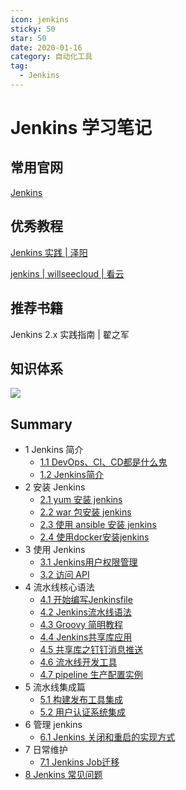 ```yaml
---
icon: jenkins
sticky: 50
star: 50
date: 2020-01-16
category: 自动化工具
tag:
  - Jenkins
---
```


# Jenkins 学习笔记

## 常用官网

[Jenkins](https://www.jenkins.io/zh/)



## 优秀教程

[Jenkins 实践 | 泽阳](http://docs.idevops.site/jenkins/)

[jenkins | willseecloud | 看云](https://www.kancloud.cn/willseecloud/jenkins/1860515)



## 推荐书籍

Jenkins 2.x 实践指南 | 翟之军



## 知识体系

![](https://clay-blog.oss-cn-shanghai.aliyuncs.com/img/jenkins.png)

## Summary

* 1 Jenkins 简介
  * [1.1 DevOps、CI、CD都是什么鬼](cicd.md)
  * [ 1.2 Jenkins简介](first)
* 2 安装 Jenkins
  * [ 2.1 yum 安装 jenkins](yum-install.md)
  * [ 2.2 war 包安装 jenkins](war-install.md)
  * [ 2.3 使用 ansible 安装 jenkins](ansible-install.md)
  * [ 2.4 使用docker安装jenkins](docker-install-jenkins.md)
* 3 使用 Jenkins
  * [ 3.1 Jenkins用户权限管理](userandpermissions.md)
  * [ 3.2 访问 API](api.md)
* 4 流水线核心语法
  * [ 4.1 开始编写Jenkinsfile](start-jenkinsfile.md)
  * [ 4.2 Jenkins流水线语法](pipelinesyntax.md)
  * [ 4.3 Groovy 简明教程](groovy-simple-tutorial.md)
  * [ 4.4 Jenkins共享库应用](jenkins-shared-library.md)
  * [ 4.5 共享库之钉钉消息推送](dingding-plugin.md)
  * [4.6 流水线开发工具](pipeline-dev-tools.md)
  * [ 4.7 pipeline 生产配置实例](pipeline-example.md)
* 5 流水线集成篇
  * [ 5.1 构建发布工具集成](build-tools.md)
  * [ 5.2 用户认证系统集成](user-auth)
* 6 管理 jenkins
  * [ 6.1 Jenkins 关闭和重启的实现方式](restart.md)
* 7 日常维护
  * [ 7.1 Jenkins Job迁移](migrate-job.md)
* [ 8 Jenkins 常见问题](qa.md)

